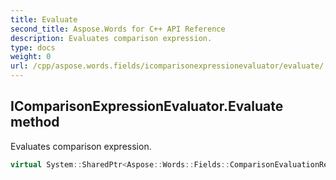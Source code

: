 ```yaml
---
title: Evaluate
second_title: Aspose.Words for C++ API Reference
description: Evaluates comparison expression. 
type: docs
weight: 0
url: /cpp/aspose.words.fields/icomparisonexpressionevaluator/evaluate/
---
```

## IComparisonExpressionEvaluator.Evaluate method


Evaluates comparison expression.

```cpp
virtual System::SharedPtr<Aspose::Words::Fields::ComparisonEvaluationResult> Aspose::Words::Fields::IComparisonExpressionEvaluator::Evaluate(System::SharedPtr<Aspose::Words::Fields::Field> field, System::SharedPtr<Aspose::Words::Fields::ComparisonExpression> expression)=0
```

